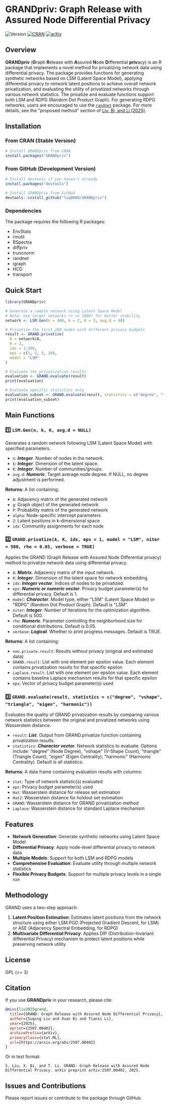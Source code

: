 # GRANDpriv: Graph Release with Assured Node Differential Privacy

![Version](https://img.shields.io/badge/version-v0.1.3-blue.svg) [![CRAN](https://img.shields.io/badge/CRAN-available-brightgreen.svg)](https://CRAN.R-project.org/package=GRANDpriv) [![arXiv](https://img.shields.io/badge/arXiv-2507.00402-b31b1b.svg)](https://arxiv.org/abs/2507.00402)

## Overview

**GRANDpriv** (**G**raph **R**elease with **A**ssured **N**ode **D**ifferential **priv**acy) is an R package that implements a novel method for privatizing network data using differential privacy. The package provides functions for generating synthetic networks based on LSM (Latent Space Model), applying differential privacy to network latent positions to achieve overall network privatization, and evaluating the utility of privatized networks through various network statistics. The privatize and evaluate functions support both LSM and RDPG (Random Dot Product Graph). For generating RDPG networks, users are encouraged to use the [`randnet`](https://CRAN.R-project.org/package=randnet) package. For more details, see the "proposed method" section of [Liu, Bi, and Li (2025)](https://arxiv.org/abs/2507.00402).

## Installation

### From CRAN (Stable Version)

```r
# Install GRANDpriv from CRAN
install.packages("GRANDpriv")
```

<!-- *Note: CRAN version is currently under review and not yet available. Please use the development version from GitHub.* -->

### From GitHub (Development Version)

```r
# Install devtools if you haven't already
install.packages("devtools")

# Install GRANDpriv from GitHub
devtools::install_github("lsq0000/GRANDpriv")
```

### Dependencies

The package requires the following R packages:
- EnvStats
- rmutil  
- RSpectra
- diffpriv
- truncnorm
- randnet
- igraph
- HCD
- transport

## Quick Start

```r
library(GRANDpriv)

# Generate a sample network using Latent Space Model
# Note: Use larger networks (n >= 1000) for better stability
network <- LSM.Gen(n = 400, k = 2, K = 3, avg.d = 40)

# Privatize the first 200 nodes with different privacy budgets
result <- GRAND.privatize(
  A = network$A, 
  K = 2, 
  idx = 1:200, 
  eps = c(1, 2, 5, 10), 
  model = "LSM"
)

# Evaluate the privatization results
evaluation <- GRAND.evaluate(result)
print(evaluation)

# Evaluate specific statistics only
evaluation_subset <- GRAND.evaluate(result, statistics = c("degree", "triangle"))
print(evaluation_subset)
```

## Main Functions

### 1️⃣ `LSM.Gen(n, k, K, avg.d = NULL)`
Generates a random network following LSM (Latent Space Model) with specified parameters.

- `n`: ***Integer***. Number of nodes in the network.
- `k`: ***Integer***. Dimension of the latent space.
- `K`: ***Integer***. Number of communities/groups.
- `avg.d`: ***Numeric***. Target average node degree. If NULL, no degree adjustment is performed.

**Returns**: A list containing:
- `A`: Adjacency matrix of the generated network
- `g`: Graph object of the generated network
- `P`: Probability matrix of the generated network
- `alpha`: Node-specific intercept parameters
- `Z`: Latent positions in k-dimensional space
- `idx`: Community assignments for each node

### 2️⃣ `GRAND.privatize(A, K, idx, eps = 1, model = "LSM", niter = 500, rho = 0.05, verbose = TRUE)`
Applies the GRAND (Graph Release with Assured Node Differential privacy) method to privatize network data using differential privacy.

- `A`: ***Matrix***. Adjacency matrix of the input network.
- `K`: ***Integer***. Dimension of the latent space for network embedding.
- `idx`: ***Integer vector***. Indices of nodes to be privatized.
- `eps`: ***Numeric or numeric vector***. Privacy budget parameter(s) for differential privacy. Default is 1.
- `model`: ***Character***. Model type, either "LSM" (Latent Space Model) or "RDPG" (Random Dot Product Graph). Default is "LSM".
- `niter`: ***Integer***. Number of iterations for the optimization algorithm. Default is 500.
- `rho`: ***Numeric***. Parameter controlling the neighborhood size for conditional distributions. Default is 0.05.
- `verbose`: ***Logical***. Whether to print progress messages. Default is TRUE.

**Returns**: A list containing:
- `non.private.result`: Results without privacy (original and estimated data)
- `GRAND.result`: List with one element per epsilon value. Each element contains privatization results for that specific epsilon
- `Laplace.result`: List with one element per epsilon value. Each element contains baseline Laplace mechanism results for that specific epsilon
- `eps`: Vector of privacy budget parameter(s) used

### 3️⃣ `GRAND.evaluate(result, statistics = c("degree", "vshape", "triangle", "eigen", "harmonic"))`
Evaluates the quality of GRAND privatization results by comparing various network statistics between the original and privatized networks using Wasserstein distance.

- `result`: ***List***. Output from GRAND.privatize function containing privatization results.
- `statistics`: ***Character vector***. Network statistics to evaluate. Options include: "degree" (Node Degree), "vshape" (V-Shape Count), "triangle" (Triangle Count), "eigen" (Eigen Centrality), "harmonic" (Harmonic Centrality). Default is all statistics.

**Returns**: A data frame containing evaluation results with columns:
- `stat`: Type of network statistic(s) evaluated
- `eps`: Privacy budget parameter(s) used
- `Hat`: Wasserstein distance for release set estimation
- `Hat2`: Wasserstein distance for holdout set estimation
- `GRAND`: Wasserstein distance for GRAND privatization method
- `Laplace`: Wasserstein distance for standard Laplace mechanism

## Features

- **Network Generation**: Generate synthetic networks using Latent Space Model
- **Differential Privacy**: Apply node-level differential privacy to network data
- **Multiple Models**: Support for both LSM and RDPG models
- **Comprehensive Evaluation**: Evaluate utility through multiple network statistics
- **Flexible Privacy Budgets**: Support for multiple privacy levels in a single run

## Methodology

GRAND uses a two-step approach:
1. **Latent Position Estimation**: Estimates latent positions from the network structure using either LSM.PGD (Projected Gradient Descent, for LSM) or ASE (Adjacency Spectral Embedding, for RDPG)
2. **Multivariate Differential Privacy**: Applies DIP (Distribution-Invariant differential Privacy) mechanism to protect latent positions while preserving network utility

## License

GPL (>= 3)

## Citation

If you use **GRANDpriv** in your research, please cite:

```bibtex
@misc{liu2025grand,
  title={GRAND: Graph Release with Assured Node Differential Privacy},
  author={Suqing Liu and Xuan Bi and Tianxi Li},
  year={2025},
  eprint={2507.00402},
  archivePrefix={arXiv},
  primaryClass={stat.ML},
  url={https://arxiv.org/abs/2507.00402}
}
```

Or in text format:
```
S. Liu, X. Bi, and T. Li. GRAND: Graph Release with Assured Node Differential Privacy. arXiv preprint arXiv:2507.00402, 2025.
```

## Issues and Contributions

Please report issues or contribute to the package through GitHub.
